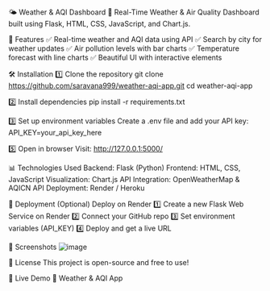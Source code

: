 🌤️ Weather & AQI Dashboard
🚀 Real-Time Weather & Air Quality Dashboard built using Flask, HTML, CSS, JavaScript, and Chart.js.

📌 Features
✅ Real-time weather and AQI data using API
✅ Search by city for weather updates
✅ Air pollution levels with bar charts
✅ Temperature forecast with line charts
✅ Beautiful UI with interactive elements

🛠️ Installation
1️⃣ Clone the repository
git clone https://github.com/saravana999/weather-aqi-app.git
cd weather-aqi-app

2️⃣ Install dependencies
pip install -r requirements.txt

3️⃣ Set up environment variables
Create a .env file and add your API key:
API_KEY=your_api_key_here

5️⃣ Open in browser
Visit: http://127.0.0.1:5000/

📊 Technologies Used
Backend: Flask (Python)
Frontend: HTML, CSS, JavaScript
Visualization: Chart.js
API Integration: OpenWeatherMap & AQICN API
Deployment: Render / Heroku

🚀 Deployment (Optional)
Deploy on Render
1️⃣ Create a new Flask Web Service on Render
2️⃣ Connect your GitHub repo
3️⃣ Set environment variables (API_KEY)
4️⃣ Deploy and get a live URL

📸 Screenshots
![image](https://github.com/user-attachments/assets/db10ae22-3217-4591-982b-cdbd37fd565e)

📝 License
This project is open-source and free to use!

📌 Live Demo
🔗 Weather & AQI App

